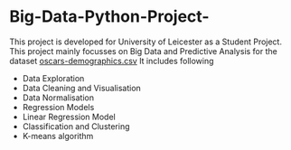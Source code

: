 # Big-Data-Python-Project-
This project is developed for University of Leicester as a Student Project.
This project mainly focusses on Big Data and Predictive Analysis for the dataset [oscars-demographics.csv](https://github.com/vijayalakshmipillai/Big-Data-Python-Project-/files/8800134/oscars-demographics.csv)
It includes following
* Data Exploration
* Data Cleaning and Visualisation
* Data Normalisation
* Regression Models
* Linear Regression Model
* Classification and Clustering
* K-means algorithm
